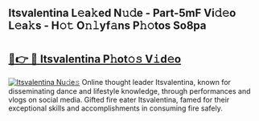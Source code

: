 ## Itsvalentina L𝚎a𝚔ed N𝚞𝚍e - Part-5mF Vi𝚍𝚎o L𝚎a𝚔s - H𝚘𝚝 O𝚗𝚕yf𝚊ns P𝚑𝚘tos So8pa

# <h2><a href="http://kfdf9s.oniu.top/?m=Itsvalentina">🔗👉 🔴 Itsvalentina P𝚑ot𝚘𝚜 V𝚒d𝚎o</a></h2>

[![Itsvalentina Nu𝚍e𝚜](https://i.imgur.com/0qMVB7G.gif)](http://kfdf9s.oniu.top/?m=Itsvalentina)
Online thought leader Itsvalentina, known for disseminating dance and lifestyle knowledge, through performances and vlogs on social media. Gifted fire eater Itsvalentina, famed for their exceptional skills and accomplishments in consuming fire safely.  
